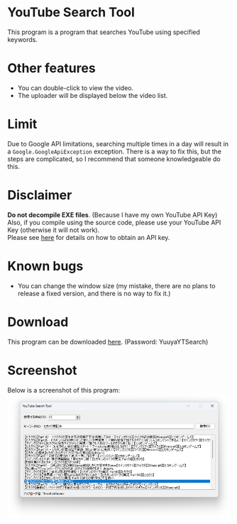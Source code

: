 # YouTube Search Tool
This program is a program that searches YouTube using specified keywords.

# Other features
* You can double-click to view the video.
* The uploader will be displayed below the video list.

# Limit
Due to Google API limitations, searching multiple times in a day will result in a ```Google.GoogleApiException``` exception. There is a way to fix this, but the steps are complicated, so I recommend that someone knowledgeable do this.

# Disclaimer
**Do not decompile EXE files**. (Because I have my own YouTube API Key)
<br>Also, if you compile using the source code, please use your YouTube API Key (otherwise it will not work).
<br>Please see [here](https://www.youtube.com/watch?v=uz7dY8qTFJw) for details on how to obtain an API key.

# Known bugs
* You can change the window size (my mistake, there are no plans to release a fixed version, and there is no way to fix it.)

# Download
This program can be downloaded [here](https://github.com/YuuyaGitHub/CS-Apps-Repository/raw/main/YouTube%20Search%20Tool/YouTube%20Search%20Tool.zip). (Password: YuuyaYTSearch)

# Screenshot
Below is a screenshot of this program:
![Main Screenshot](Screenshot.png)
